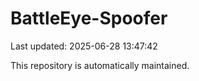 # BattleEye-Spoofer

Last updated: 2025-06-28 13:47:42

This repository is automatically maintained.
